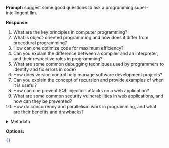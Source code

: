 **Prompt:**
suggest some good questions to ask a programming super-intellingent llm.

**Response:**


1. What are the key principles in computer programming?
2. What is object-oriented programming and how does it differ from procedural programming?
3. How can one optimize code for maximum efficiency?
4. Can you explain the difference between a compiler and an interpreter, and their respective roles in programming?
5. What are some common debugging techniques used by programmers to identify and fix errors in code?
6. How does version control help manage software development projects?
7. Can you explain the concept of recursion and provide examples of when it is useful?
8. How can one prevent SQL injection attacks on a web application?
9. What are some common security vulnerabilities in web applications, and how can they be prevented?
10. How do concurrency and parallelism work in programming, and what are their benefits and drawbacks?

<details><summary>Metadata</summary>

- Duration: 16399 ms
- Datetime: 2024-01-11T18:51:43.958241
- Model: dolphin-2.5-mixtral-8x7b

</details>

**Options:**
```json
{}
```


